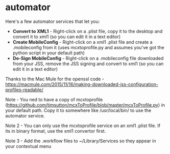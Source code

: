 # automator

Here's a few automator services that let you:

- **Convert to XML1** - Right-click on a .plist file, copy it to the desktop and convert it to xml1 (so you can edit it in a text editor)
- **Create MobileConfig** - Right-click on a xml1 .plist file and create a .mobileconfig from it (uses mcxtoprofile.py and assumes you've got the python script in your default path)
- **De-Sign MobileConfig** - Right-click on a .mobileconfig file downloaded from your JSS, remove the JSS signing and convert to xml1 (so you can edit it in a text editor)

Thanks to the Mac Mule for the openssl code - https://macmule.com/2015/11/16/making-downloaded-jss-configuration-profiles-readable/

Note - You ned to have a copy of mcxtoprofile (https://github.com/timsutton/mcxToProfile/blob/master/mcxToProfile.py) in your default path.  Copy it to somewhere like /usr/local/bin/ to use the automator service.

Note 2 - You can only use the mcxtoprofile service on an xml1 .plist file.  If its in binary format, use the xml1 convertor first.

Note 3 - Add the .workflow files to ~/Library/Services so they appear in your contextual menu
